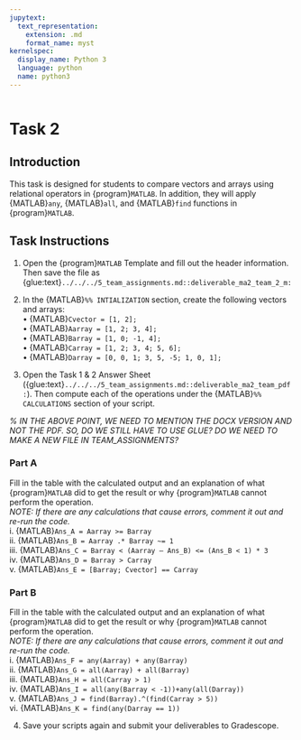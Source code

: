 ```yaml
---
jupytext:
  text_representation:
    extension: .md
    format_name: myst
kernelspec:
  display_name: Python 3
  language: python
  name: python3
---
```

```{include} /macros.md
```

# Task 2


## Introduction

This task is designed for students to compare vectors and arrays using
relational operators in {program}`MATLAB`. In addition, they will apply {MATLAB}`any`, {MATLAB}`all`, and {MATLAB}`find`
functions in {program}`MATLAB`.  


## Task Instructions

1. Open the {program}`MATLAB` Template and fill out the header information. Then
   save the file as
   {glue:text}`../../../5_team_assignments.md::deliverable_ma2_team_2_m:`

2.	In the {MATLAB}`%% INTIALIZATION` section, create the following vectors and arrays: </br>
    • {MATLAB}`Cvector = [1, 2];`</br>
    •	{MATLAB}`Aarray = [1, 2; 3, 4];`</br>
    •	{MATLAB}`Barray = [1, 0; -1, 4];`</br>
    •	{MATLAB}`Carray = [1, 2; 3, 4; 5, 6];`</br>
    •	{MATLAB}`Darray = [0, 0, 1; 3, 5, -5; 1, 0, 1];`</br>


3. Open the Task 1 & 2 Answer Sheet
   ({glue:text}`../../../5_team_assignments.md::deliverable_ma2_team_pdf:`). Then
   compute each of the operations under the {MATLAB}`%% CALCULATIONS` section of
   your script. 

*% IN THE ABOVE POINT, WE NEED TO MENTION THE DOCX VERSION AND NOT THE PDF. SO, DO WE STILL HAVE TO USE GLUE? DO WE NEED TO MAKE A NEW FILE IN TEAM_ASSIGNMENTS?*

   ### Part A
   Fill in the table with the calculated output and an explanation of what {program}`MATLAB` did to get the result or why {program}`MATLAB` cannot perform the operation. </br>
   _NOTE: If there are any calculations that cause errors, comment it out and re-run the code._</br>
    i.	  {MATLAB}`Ans_A = Aarray >= Barray`</br>
    ii.	  {MATLAB}`Ans_B = Aarray .* Barray ~= 1`</br>
    iii.	{MATLAB}`Ans_C = Barray < (Aarray – Ans_B) <= (Ans_B < 1) * 3`</br>
    iv.	  {MATLAB}`Ans_D = Barray > Carray`</br>
    v.	  {MATLAB}`Ans_E = [Barray; Cvector] == Carray`</br>


   ### Part B
   Fill in the table with the calculated output and an explanation of what {program}`MATLAB` did to get the result or why {program}`MATLAB` cannot perform the operation. </br>
   _NOTE: If there are any calculations that cause errors, comment it out and re-run the code._</br>
    i.	  {MATLAB}`Ans_F = any(Aarray) + any(Barray)`</br>
    ii.	  {MATLAB}`Ans_G = all(Aarray) + all(Barray)`</br>
    iii.	{MATLAB}`Ans_H = all(Carray > 1)`</br>
    iv.	  {MATLAB}`Ans_I = all(any(Barray < -1))+any(all(Darray))`</br>
    v.	  {MATLAB}`Ans_J = find(Barray).^(find(Carray > 5))`</br>
    vi.	  {MATLAB}`Ans_K = find(any(Darray == 1))`</br>

4.	Save your scripts again and submit your deliverables to Gradescope. 
